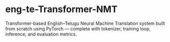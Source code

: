# eng-te-Transformer-NMT
Transformer-based English–Telugu Neural Machine Translation system built from scratch using PyTorch — complete with tokenizer, training loop, inference, and evaluation metrics.
